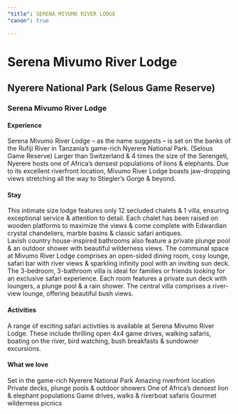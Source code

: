 ```yaml
---
"title": SERENA MIVUMO RIVER LODGE
"canon": true

---
```


# Serena Mivumo River Lodge
## Nyerere National Park (Selous Game Reserve)
### Serena Mivumo River Lodge

#### Experience
Serena Mivumo River Lodge – as the name suggests – is set on the banks of the Rufiji River in Tanzania’s game-rich Nyerere National Park. (Selous Game Reserve)
Larger than Switzerland &amp; 4 times the size of the Serengeti, Nyerere hosts one of Africa’s densest populations of lions &amp; elephants.
Due to its excellent riverfront location, Mivumo River Lodge boasts jaw-dropping views stretching all the way to Stiegler’s Gorge &amp; beyond.

#### Stay
This intimate size lodge features only 12 secluded chalets &amp; 1 villa, ensuring exceptional service &amp; attention to detail.
Each chalet has been raised on wooden platforms to maximize the views &amp; come complete with Edwardian crystal chandeliers, marble basins &amp; classic safari antiques.  
Lavish country house-inspired bathrooms also feature a private plunge pool &amp; an outdoor shower with beautiful wilderness views.
The communal space at Mivumo River Lodge comprises an open-sided dining room, cosy lounge, safari bar with river views &amp; sparkling infinity pool with an inviting sun deck.
The 3-bedroom, 3-bathroom villa is ideal for families or friends looking for an exclusive safari experience.  Each room features a private sun deck with loungers, a plunge pool &amp; a rain shower.
The central villa comprises a river-view lounge, offering beautiful bush views.

#### Activities
A range of exciting safari activities is available at Serena Mivumo River Lodge.
These include thrilling open 4x4 game drives, walking safaris, boating on the river, bird watching, bush breakfasts &amp; sundowner excursions.


#### What we love
Set in the game-rich Nyerere National Park
Amazing riverfront location
Private decks, plunge pools &amp; outdoor showers 
One of Africa’s densest lion &amp; elephant populations
Game drives, walks &amp; riverboat safaris 
Gourmet wilderness picnics